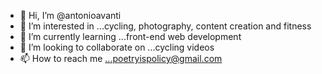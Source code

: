 - 👋 Hi, I’m @antonioavanti
- 👀 I’m interested in ...cycling, photography, content creation and fitness
- 🌱 I’m currently learning ...front-end web development
- 💞️ I’m looking to collaborate on ...cycling videos
- 📫 How to reach me ...poetryispolicy@gmail.com

<!---
antonioavanti/antonioavanti is a ✨ special ✨ repository because its `README.md` (this file) appears on your GitHub profile.
You can click the Preview link to take a look at your changes.
--->
